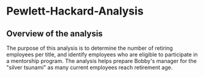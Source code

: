 # Pewlett-Hackard-Analysis
## Overview of the analysis
The purpose of this analysis is to determine the number of retiring employees per title, and identify employees who are eligible to participate in a mentorship program. The analysis helps prepare Bobby's manager for the "silver tsunami" as many current employees reach retirement age.
